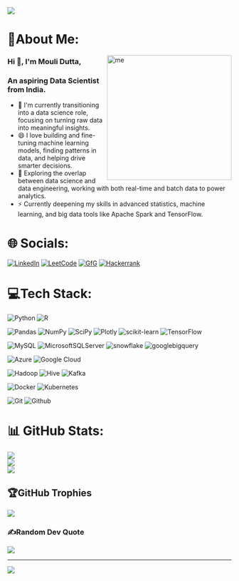 ![](https://user-images.githubusercontent.com/117016206/229018540-8336a66e-87db-48ef-a37e-39e904d40ae7.png)

# 💫About Me:
<img align="right" alt="me" width="280" src="https://github.com/user-attachments/assets/d5fe8498-f460-4cac-a369-906eb1ba4c64"/>

<h3>Hi 👋, I'm Mouli Dutta, </h3>
<h3>An aspiring Data Scientist from India.</h3>

- 🔭 I'm currently transitioning into a data science role, focusing on turning raw data into meaningful insights.
- 😄 I love building and fine-tuning machine learning models, finding patterns in data, and helping drive smarter decisions.
- 🌱 Exploring the overlap between data science and data engineering, working with both real-time and batch data to power analytics.
- ⚡ Currently deepening my skills in advanced statistics, machine learning, and big data tools like Apache Spark and TensorFlow.


# 🌐 Socials:
[![LinkedIn](https://img.shields.io/badge/LinkedIn-%231071D3?style=plastic&logo=linkedin&logoColor=white)](https://linkedin.com/in/mouli_dutta)
[![LeetCode](https://img.shields.io/badge/LeetCode-%23FFA116?style=plastic&logo=leetcode&logoColor=white)](https://www.leetcode.com/mouli_dutta)
[![GfG](https://img.shields.io/badge/GeeksForGeeks-%232F8D46?style=plastic&logo=geeksforgeeks&logoColor=white)](https://auth.geeksforgeeks.org/user/mouli_dutta)
[![Hackerrank](https://img.shields.io/badge/HackerRank-%2300EA64?style=plastic&logo=hackerrank&logoColor=white)](https://www.hackerrank.com/moulidutta)



# 💻Tech Stack:
![Python](https://img.shields.io/badge/python-3670A0?style=plastic&logo=python&logoColor=ffdd54) 
![R](https://img.shields.io/badge/r-%23276DC3.svg?style=plastic&logo=r&logoColor=white) 

![Pandas](https://img.shields.io/badge/pandas-%23150458.svg?style=plastic&logo=pandas&logoColor=white) 
![NumPy](https://img.shields.io/badge/numpy-%23013243.svg?style=plastic&logo=numpy&logoColor=white) 
![SciPy](https://img.shields.io/badge/SciPy-%230C55A5.svg?style=plastic&logo=scipy&logoColor=%white) 
![Plotly](https://img.shields.io/badge/Plotly-%233F4F75.svg?style=plastic&logo=plotly&logoColor=white) 
![scikit-learn](https://img.shields.io/badge/scikit--learn-%23F7931E.svg?style=plastic&logo=scikit-learn&logoColor=white)
![TensorFlow](https://img.shields.io/badge/TensorFlow-%23FF6F00.svg?style=plastic&logo=TensorFlow&logoColor=white) 

![MySQL](https://img.shields.io/badge/mysql-%2300f.svg?style=plastic&logo=mysql&logoColor=white) 
![MicrosoftSQLServer](https://img.shields.io/badge/Microsoft%20SQL%20Sever-CC2927?style=plastic&logo=microsoft%20sql%20server&logoColor=white) 
![snowflake](https://img.shields.io/badge/SnowFlake-29B5E8?style=plastic&logo=snowflake&logoColor=white) 
![googlebigquery](https://img.shields.io/badge/Google%20BigQuery-669DF6?style=plastic&logo=googlebigquery&logoColor=white) 


![Azure](https://img.shields.io/badge/azure-%230072C6.svg?style=plastic&logo=azure-devops&logoColor=white) 
![Google Cloud](https://img.shields.io/badge/Google%20Cloud-%234285F4.svg?style=plastic&logo=google-cloud&logoColor=white) 


![Hadoop](https://img.shields.io/badge/Apache%20Hadoop-%2300B1EA?style=plastic&logo=Apache%20Hadoop&logoColor=white)
![Hive](https://img.shields.io/badge/Apache%20Hive-%23FF7A00?style=plastic&logo=Apache%20Hive&logoColor=white)
![Kafka](https://img.shields.io/badge/Apache%20Kafka-%23231F20?style=plastic&logo=Apache%20Kafka&logoColor=white)


![Docker](https://img.shields.io/badge/docker-%230db7ed.svg?style=plastic&logo=docker&logoColor=white) 
![Kubernetes](https://img.shields.io/badge/kubernetes-%23326ce5.svg?style=plastic&logo=kubernetes&logoColor=white) 


![Git](https://img.shields.io/badge/Git-%23F05032?style=plastic&logo=Git&logoColor=white)
![Github](https://img.shields.io/badge/GitHub-%23181717?style=plastic&logo=GitHub&logoColor=white)



# 📊 GitHub Stats:
![](https://github-readme-stats.vercel.app/api?username=mouli-dutta&theme=dark&hide_border=false&include_all_commits=false&count_private=false)<br/>
![](https://github-readme-streak-stats.herokuapp.com/?user=mouli-dutta&theme=dark&hide_border=false)<br/>
![](https://github-readme-stats.vercel.app/api/top-langs/?username=mouli-dutta&theme=dark&hide_border=false&include_all_commits=false&count_private=false&layout=compact)

## 🏆GitHub Trophies
![](https://github-trophies.vercel.app/?username=mouli-dutta&theme=dracula&no-frame=false&no-bg=false&margin-w=4)

### ✍️Random Dev Quote
![](https://quotes-github-readme.vercel.app/api?type=horizontal&theme=dark)

---
[![](https://visitcount.itsvg.in/api?id=mouli-dutta&icon=0&color=0)](https://visitcount.itsvg.in)




